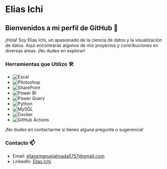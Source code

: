 # Elias Ichi

## Bienvenidos a mi perfil de GitHub 🚀

¡Hola! Soy Elias Ichi, un apasionado de la ciencia de datos y la visualización de datos. Aquí encontrarás algunos de mis proyectos y contribuciones en diversas áreas. ¡No dudes en explorar!

### Herramientas que Utilizo 🛠️

- ![Excel](https://img.shields.io/badge/-Excel-217346?style=for-the-badge&logo=microsoft-excel&logoColor=white)
- ![Photoshop](https://img.shields.io/badge/-Photoshop-31A8FF?style=for-the-badge&logo=adobe-photoshop&logoColor=white)
- ![SharePoint](https://img.shields.io/badge/-SharePoint-0078D4?style=for-the-badge&logo=microsoft-sharepoint&logoColor=white)
- ![Power BI](https://img.shields.io/badge/-Power%20BI-F2C811?style=for-the-badge&logo=power-bi&logoColor=white)
- ![Power Query](https://img.shields.io/badge/-Power%20Query-F2C811?style=for-the-badge&logo=power-bi&logoColor=white)
- ![Python](https://img.shields.io/badge/-Python-3776AB?style=for-the-badge&logo=python&logoColor=white)
- ![MySQL](https://img.shields.io/badge/-MySQL-4479A1?style=for-the-badge&logo=mysql&logoColor=white)
- ![Docker](https://img.shields.io/badge/-Docker-2496ED?style=for-the-badge&logo=docker&logoColor=white)
- ![GitHub Actions](https://img.shields.io/badge/-GitHub%20Actions-2088FF?style=for-the-badge&logo=github-actions&logoColor=white)

¡No dudes en contactarme si tienes alguna pregunta o sugerencia!

### Contacto 📫

- Email: [eliasemanuelalmada5757@gmail.com](mailto:eliasemanuelalmada5757@gmail.com)
- LinkedIn: [Elias Ichi]([https://www.linkedin.com/in/eliasichi/](https://www.linkedin.com/in/elias-almada-795a54158/)https://www.linkedin.com/in/elias-almada-795a54158/)
